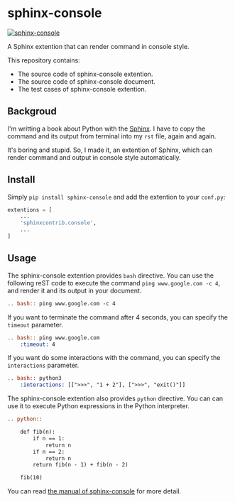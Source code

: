 # sphinx-console

[![sphinx-console](https://img.shields.io/badge/pypi-sphinx--console-brightgreen)](https://pypi.org/project/sphinx-console/)

A Sphinx extention that can render command in console style.

This repository contains:

- The source code of sphinx-console extention.
- The source code of sphinx-console document.
- The test cases of sphinx-console extention.

## Backgroud

I'm writting a book about Python with the [Sphinx](https://www.sphinx-doc.org/en/master/). I have to copy the command and its output from terminal into my `rst` file, again and again.

It's boring and stupid. So, I made it, an extention of Sphinx, which can render command and output in console style automatically.

## Install 

Simply `pip install sphinx-console` and add the extention to your `conf.py`:

``` python
extentions = [
    ...
    'sphinxcontrib.console',
    ...
]
```

## Usage

The sphinx-console extention provides `bash` directive.
You can use the following reST code to execute the command `ping www.google.com -c 4`, and render it and its output in your document.

``` rst
.. bash:: ping www.google.com -c 4
```

If you want to terminate the command after 4 seconds, you can specify the `timeout` parameter.

``` rst
.. bash:: ping www.google.com
    :timeout: 4
```

If you want do some interactions with the command, you can specify the `interactions` parameter.

``` rst
.. bash:: python3
    :interactions: [[">>>", "1 + 2"], [">>>", "exit()"]]
```

The sphinx-console extention also provides `python` directive.
You can can use it to execute Python expressions in the Python interpreter.

``` rst
.. python::

    def fib(n):
        if n == 1:
            return n
        if n == 2:
            return n
        return fib(n - 1) + fib(n - 2)

    fib(10)
```

You can read [the manual of sphinx-console](https://sphinx-console.readthedocs.io/) for more detail.
